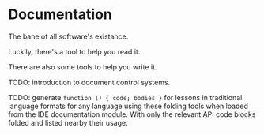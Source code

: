 # Documentation

The bane of all software's existance.

Luckily, there's a tool to help you read it.

There are also some tools to help you write it.


TODO: introduction to document control systems.

TODO: generate `function () { code; bodies }` for 
  lessons in traditional language formats for any 
  language using these folding tools when loaded from
  the IDE documentation module. With only the relevant 
  API code blocks folded and listed nearby their usage.

